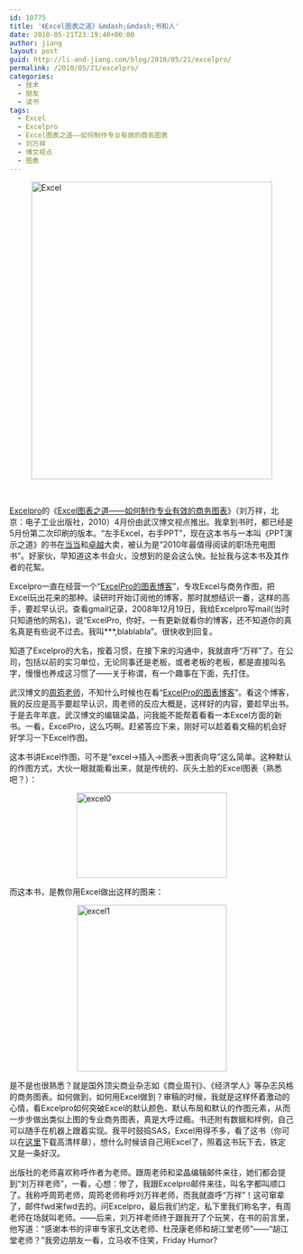 ```yaml
---
id: 10775
title: '《Excel图表之道》&mdash;&mdash;书和人'
date: 2010-05-21T23:19:40+00:00
author: jiang
layout: post
guid: http://li-and-jiang.com/blog/2010/05/21/excelpro/
permalink: /2010/05/21/excelpro/
categories:
  - 技术
  - 朋友
  - 读书
tags:
  - Excel
  - Excelpro
  - Excel图表之道——如何制作专业有效的商务图表
  - 刘万祥
  - 博文视点
  - 图表
---
```

[<img style="border-right-width: 0px; display: block; float: none; border-top-width: 0px; border-bottom-width: 0px; margin-left: auto; border-left-width: 0px; margin-right: auto" title="Excel" border="0" alt="Excel" src="http://li-and-jiang.com/blog/wp-content/uploads/2010/05/excel-thumb.jpg" width="427" height="527" />](http://li-and-jiang.com/blog/wp-content/uploads/2010/05/excel.jpg) 

&#160;

[Excelpro](http://excelpro.blog.sohu.com/)的《[Excel图表之道——如何制作专业有效的商务图表](http://book.douban.com/subject/4326057/)》（刘万祥，北京：电子工业出版社，2010）4月份由武汉博文视点推出。我拿到书时，都已经是5月份第二次印刷的版本。“左手Excel，右手PPT”，现在这本书与一本叫《PPT演示之道》的书在[当当](http://product.dangdang.com/product.aspx?product_id=20815051)和[卓越](http://www.amazon.cn/mn/detailApp/ref=sr_1_1?_encoding=UTF8&s=books&qid=1271211421&asin=B003FFEK8A&sr=8-1&source=tjfx-23)大卖，被认为是“2010年最值得阅读的职场充电图书”。好家伙，早知道这本书会火，没想到的是会这么快。扯扯我与这本书及其作者的花絮。

Excelpro一直在经营一个“[ExcelPro的图表博客](http://excelpro.blog.sohu.com/)”，专攻Excel与商务作图，把Excel玩出花来的那种。读研时开始订阅他的博客，那时就想结识一番，这样的高手，要趁早认识。查看gmail记录，2008年12月19日，我给Excelpro写mail(当时只知道他的网名)，说“ExcelPro,&#160; 你好。一有更新就看你的博客，还不知道你的真名真是有些说不过去。我叫\***,blablabla”。很快收到回复。

知道了Excelpro的大名，按着习惯，在接下来的沟通中，我就直呼“万祥”了。在公司，包括以前的实习单位，无论同事还是老板，或者老板的老板，都是直接叫名字，慢慢也养成这习惯了——关于称谓，有一个趣事在下面，先打住。

武汉博文的[周筠老师](http://yeka.blogbus.com/)，不知什么时候也在看“[ExcelPro的图表博客](http://excelpro.blog.sohu.com/)”。看这个博客，我的反应是高手要趁早认识，周老师的反应大概是，这样好的内容，要趁早出书。于是去年年底，武汉博文的编辑梁晶，问我能不能帮着看看一本Excel方面的新书。一看，ExcelPro，这么巧啊。赶紧答应下来，刚好可以趁着看文稿的机会好好学习一下Excel作图。

这本书讲Excel作图，可不是“excel->插入->图表->图表向导”这么简单。这种默认的作图方式，大伙一眼就能看出来，就是传统的、灰头土脸的Excel图表（熟悉吧？）：

[<img style="border-right-width: 0px; display: block; float: none; border-top-width: 0px; border-bottom-width: 0px; margin-left: auto; border-left-width: 0px; margin-right: auto" title="excel0" border="0" alt="excel0" src="http://li-and-jiang.com/blog/wp-content/uploads/2010/05/excel0-thumb.jpg" width="267" height="151" />](http://li-and-jiang.com/blog/wp-content/uploads/2010/05/excel0.jpg) 

而这本书，是教你用Excel做出这样的图来：

[<img style="border-right-width: 0px; display: block; float: none; border-top-width: 0px; border-bottom-width: 0px; margin-left: auto; border-left-width: 0px; margin-right: auto" title="excel1" border="0" alt="excel1" src="http://li-and-jiang.com/blog/wp-content/uploads/2010/05/excel1-thumb.png" width="265" height="295" />](http://li-and-jiang.com/blog/wp-content/uploads/2010/05/excel1.png) 

是不是也很熟悉？就是国外顶尖商业杂志如《商业周刊》、《经济学人》等杂志风格的商务图表。如何做到，如何用Excel做到？审稿的时候，我就是这样怀着激动的心情，看Excelpro如何突破Excel的默认颜色、默认布局和默认的作图元素，从而一步步做出类似上图的专业商务图表，真是大呼过瘾。书还附有数据和样例，自己可以随手在机器上跟着实现。我平时鼓捣SAS，Excel用得不多，看了这书（你可以在[这里](http://excelpro.blog.sohu.com/149707215.html)下载高清样章），想什么时候该自己用Excel了，照着这书玩下去，铁定又是一条好汉。

出版社的老师喜欢称呼作者为老师。跟周老师和梁晶编辑邮件来往，她们都会提到“刘万祥老师”，一看，心想：惨了，我跟Excelpro邮件来往，叫名字都叫顺口了。我称呼周筠老师，周筠老师称呼刘万祥老师，而我就直呼“万祥”！这可窜辈了，邮件fwd来fwd去的。问Excelpro，最后我们约定，私下里我们称名字，有周老师在场就叫老师。——后来，刘万祥老师终于跟我开了个玩笑，在书的前言里，他写道：“感谢本书的评审专家孔文达老师、杜茂康老师和胡江堂老师”——“胡江堂老师？”我旁边朋友一看，立马收不住笑，Friday Humor?